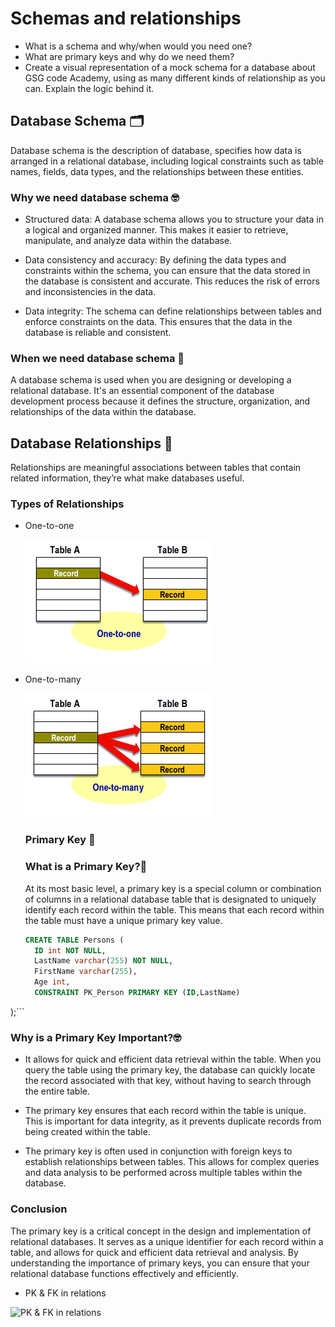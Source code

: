 # Schemas and relationships
- What is a schema and why/when would you need one?
- What are primary keys and why do we need them?
- Create a visual representation of a mock schema for a database about GSG code Academy, using as many different kinds of relationship as you can. Explain the logic behind it.

## Database Schema 🗂️
Database schema is the description of database, specifies how data is arranged in a relational database, including logical constraints such as table names, fields, data types, and the relationships between these entities.

### Why we need database schema 🤓
- Structured data: A database schema allows you to structure your data in a logical and organized manner. This makes it easier to retrieve, manipulate, and analyze data within the database.

- Data consistency and accuracy: By defining the data types and constraints within the schema, you can ensure that the data stored in the database is consistent and accurate. This reduces the risk of errors and inconsistencies in the data.

- Data integrity: The schema can define relationships between tables and enforce constraints on the data. This ensures that the data in the database is reliable and consistent.

### When we need database schema 🤔
A database schema is used when you are designing or developing a relational database. It's an essential component of the database development process because it defines the structure, organization, and relationships of the data within the database.

## Database Relationships 🔗

Relationships are meaningful associations between tables that contain related information, they’re what make databases useful.

### Types of Relationships

- One-to-one

  ![One-to-one](./images/one-to-one.gif)

- One-to-many

  ![One-to-many](./images/one-to-many.gif)

  
  ### Primary Key 🔑

  ### What is a Primary Key?👀
  At its most basic level, a primary key is a special column or combination of columns in a relational database table that is designated to uniquely identify each record within the table. This means that each record within the table must have a unique primary key value.
  ```sql
  CREATE TABLE Persons (
    ID int NOT NULL,
    LastName varchar(255) NOT NULL,
    FirstName varchar(255),
    Age int,
    CONSTRAINT PK_Person PRIMARY KEY (ID,LastName)
);```


### Why is a Primary Key Important?🤓
- It allows for quick and efficient data retrieval within the table. When you query the table using the primary key, the database can quickly locate the record associated with that key, without having to search through the entire table.

- The primary key ensures that each record within the table is unique. This is important for data integrity, as it prevents duplicate records from being created within the table.

- The primary key is often used in conjunction with foreign keys to establish relationships between tables. This allows for complex queries and data analysis to be performed across multiple tables within the database.

### Conclusion
The primary key is a critical concept in the design and implementation of relational databases. It serves as a unique identifier for each record within a table, and allows for quick and efficient data retrieval and analysis. By understanding the importance of primary keys, you can ensure that your relational database functions effectively and efficiently.

- PK & FK in relations

 ![PK & FK in relations](./images/postssql.png)
